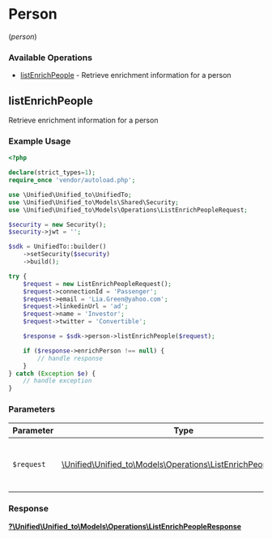 # Person
(*person*)

### Available Operations

* [listEnrichPeople](#listenrichpeople) - Retrieve enrichment information for a person

## listEnrichPeople

Retrieve enrichment information for a person

### Example Usage

```php
<?php

declare(strict_types=1);
require_once 'vendor/autoload.php';

use \Unified\Unified_to\UnifiedTo;
use \Unified\Unified_to\Models\Shared\Security;
use \Unified\Unified_to\Models\Operations\ListEnrichPeopleRequest;

$security = new Security();
$security->jwt = '';

$sdk = UnifiedTo::builder()
    ->setSecurity($security)
    ->build();

try {
    $request = new ListEnrichPeopleRequest();
    $request->connectionId = 'Passenger';
    $request->email = 'Lia.Green@yahoo.com';
    $request->linkedinUrl = 'ad';
    $request->name = 'Investor';
    $request->twitter = 'Convertible';

    $response = $sdk->person->listEnrichPeople($request);

    if ($response->enrichPerson !== null) {
        // handle response
    }
} catch (Exception $e) {
    // handle exception
}
```

### Parameters

| Parameter                                                                                                           | Type                                                                                                                | Required                                                                                                            | Description                                                                                                         |
| ------------------------------------------------------------------------------------------------------------------- | ------------------------------------------------------------------------------------------------------------------- | ------------------------------------------------------------------------------------------------------------------- | ------------------------------------------------------------------------------------------------------------------- |
| `$request`                                                                                                          | [\Unified\Unified_to\Models\Operations\ListEnrichPeopleRequest](../../models/operations/ListEnrichPeopleRequest.md) | :heavy_check_mark:                                                                                                  | The request object to use for the request.                                                                          |


### Response

**[?\Unified\Unified_to\Models\Operations\ListEnrichPeopleResponse](../../models/operations/ListEnrichPeopleResponse.md)**

